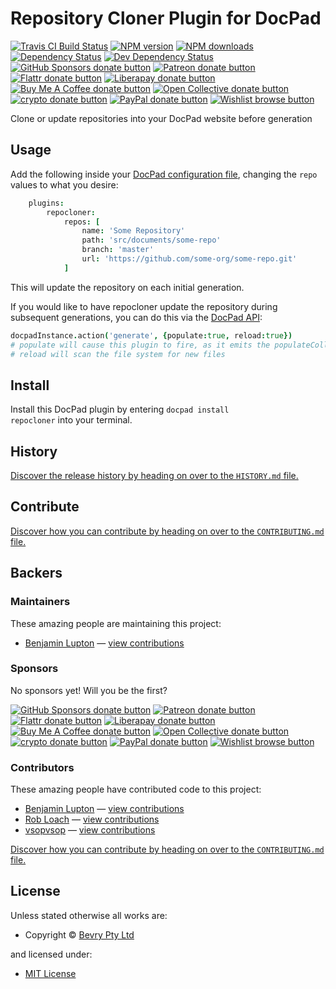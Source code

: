 <!-- TITLE/ -->

<h1>Repository Cloner Plugin for DocPad</h1>

<!-- /TITLE -->


<!-- BADGES/ -->

<span class="badge-travisci"><a href="http://travis-ci.com/docpad/docpad-plugin-repocloner" title="Check this project's build status on TravisCI"><img src="https://img.shields.io/travis/com/docpad/docpad-plugin-repocloner/master.svg" alt="Travis CI Build Status" /></a></span>
<span class="badge-npmversion"><a href="https://npmjs.org/package/docpad-plugin-repocloner" title="View this project on NPM"><img src="https://img.shields.io/npm/v/docpad-plugin-repocloner.svg" alt="NPM version" /></a></span>
<span class="badge-npmdownloads"><a href="https://npmjs.org/package/docpad-plugin-repocloner" title="View this project on NPM"><img src="https://img.shields.io/npm/dm/docpad-plugin-repocloner.svg" alt="NPM downloads" /></a></span>
<span class="badge-daviddm"><a href="https://david-dm.org/docpad/docpad-plugin-repocloner" title="View the status of this project's dependencies on DavidDM"><img src="https://img.shields.io/david/docpad/docpad-plugin-repocloner.svg" alt="Dependency Status" /></a></span>
<span class="badge-daviddmdev"><a href="https://david-dm.org/docpad/docpad-plugin-repocloner#info=devDependencies" title="View the status of this project's development dependencies on DavidDM"><img src="https://img.shields.io/david/dev/docpad/docpad-plugin-repocloner.svg" alt="Dev Dependency Status" /></a></span>
<br class="badge-separator" />
<span class="badge-githubsponsors"><a href="https://github.com/sponsors/balupton" title="Donate to this project using GitHub Sponsors"><img src="https://img.shields.io/badge/github-donate-yellow.svg" alt="GitHub Sponsors donate button" /></a></span>
<span class="badge-patreon"><a href="https://patreon.com/bevry" title="Donate to this project using Patreon"><img src="https://img.shields.io/badge/patreon-donate-yellow.svg" alt="Patreon donate button" /></a></span>
<span class="badge-flattr"><a href="https://flattr.com/profile/balupton" title="Donate to this project using Flattr"><img src="https://img.shields.io/badge/flattr-donate-yellow.svg" alt="Flattr donate button" /></a></span>
<span class="badge-liberapay"><a href="https://liberapay.com/bevry" title="Donate to this project using Liberapay"><img src="https://img.shields.io/badge/liberapay-donate-yellow.svg" alt="Liberapay donate button" /></a></span>
<span class="badge-buymeacoffee"><a href="https://buymeacoffee.com/balupton" title="Donate to this project using Buy Me A Coffee"><img src="https://img.shields.io/badge/buy%20me%20a%20coffee-donate-yellow.svg" alt="Buy Me A Coffee donate button" /></a></span>
<span class="badge-opencollective"><a href="https://opencollective.com/bevry" title="Donate to this project using Open Collective"><img src="https://img.shields.io/badge/open%20collective-donate-yellow.svg" alt="Open Collective donate button" /></a></span>
<span class="badge-crypto"><a href="https://bevry.me/crypto" title="Donate to this project using Cryptocurrency"><img src="https://img.shields.io/badge/crypto-donate-yellow.svg" alt="crypto donate button" /></a></span>
<span class="badge-paypal"><a href="https://bevry.me/paypal" title="Donate to this project using Paypal"><img src="https://img.shields.io/badge/paypal-donate-yellow.svg" alt="PayPal donate button" /></a></span>
<span class="badge-wishlist"><a href="https://bevry.me/wishlist" title="Buy an item on our wishlist for us"><img src="https://img.shields.io/badge/wishlist-donate-yellow.svg" alt="Wishlist browse button" /></a></span>

<!-- /BADGES -->


<!-- DESCRIPTION/ -->

Clone or update repositories into your DocPad website before generation

<!-- /DESCRIPTION -->


## Usage

Add the following inside your [DocPad configuration file](http://docpad.org/docs/config), changing the `repo` values to what you desire:

``` coffee
	plugins:
		repocloner:
			repos: [
				name: 'Some Repository'
				path: 'src/documents/some-repo'
				branch: 'master'
				url: 'https://github.com/some-org/some-repo.git'
			]
```

This will update the repository on each initial generation.

If you would like to have repocloner update the repository during subsequent generations, you can do this via the [DocPad API](http://docpad.org/docs/api):

``` coffee
docpadInstance.action('generate', {populate:true, reload:true})
# populate will cause this plugin to fire, as it emits the populateCollections events
# reload will scan the file system for new files
```







<!-- INSTALL/ -->

<h2>Install</h2>

Install this DocPad plugin by entering <code>docpad install repocloner</code> into your terminal.

<!-- /INSTALL -->


<!-- HISTORY/ -->

<h2>History</h2>

<a href="https://github.com/docpad/docpad-plugin-repocloner/blob/master/HISTORY.md#files">Discover the release history by heading on over to the <code>HISTORY.md</code> file.</a>

<!-- /HISTORY -->


<!-- CONTRIBUTE/ -->

<h2>Contribute</h2>

<a href="https://github.com/docpad/docpad-plugin-repocloner/blob/master/CONTRIBUTING.md#files">Discover how you can contribute by heading on over to the <code>CONTRIBUTING.md</code> file.</a>

<!-- /CONTRIBUTE -->


<!-- BACKERS/ -->

<h2>Backers</h2>

<h3>Maintainers</h3>

These amazing people are maintaining this project:

<ul><li><a href="https://github.com/balupton">Benjamin Lupton</a> — <a href="https://github.com/docpad/docpad-plugin-repocloner/commits?author=balupton" title="View the GitHub contributions of Benjamin Lupton on repository docpad/docpad-plugin-repocloner">view contributions</a></li></ul>

<h3>Sponsors</h3>

No sponsors yet! Will you be the first?

<span class="badge-githubsponsors"><a href="https://github.com/sponsors/balupton" title="Donate to this project using GitHub Sponsors"><img src="https://img.shields.io/badge/github-donate-yellow.svg" alt="GitHub Sponsors donate button" /></a></span>
<span class="badge-patreon"><a href="https://patreon.com/bevry" title="Donate to this project using Patreon"><img src="https://img.shields.io/badge/patreon-donate-yellow.svg" alt="Patreon donate button" /></a></span>
<span class="badge-flattr"><a href="https://flattr.com/profile/balupton" title="Donate to this project using Flattr"><img src="https://img.shields.io/badge/flattr-donate-yellow.svg" alt="Flattr donate button" /></a></span>
<span class="badge-liberapay"><a href="https://liberapay.com/bevry" title="Donate to this project using Liberapay"><img src="https://img.shields.io/badge/liberapay-donate-yellow.svg" alt="Liberapay donate button" /></a></span>
<span class="badge-buymeacoffee"><a href="https://buymeacoffee.com/balupton" title="Donate to this project using Buy Me A Coffee"><img src="https://img.shields.io/badge/buy%20me%20a%20coffee-donate-yellow.svg" alt="Buy Me A Coffee donate button" /></a></span>
<span class="badge-opencollective"><a href="https://opencollective.com/bevry" title="Donate to this project using Open Collective"><img src="https://img.shields.io/badge/open%20collective-donate-yellow.svg" alt="Open Collective donate button" /></a></span>
<span class="badge-crypto"><a href="https://bevry.me/crypto" title="Donate to this project using Cryptocurrency"><img src="https://img.shields.io/badge/crypto-donate-yellow.svg" alt="crypto donate button" /></a></span>
<span class="badge-paypal"><a href="https://bevry.me/paypal" title="Donate to this project using Paypal"><img src="https://img.shields.io/badge/paypal-donate-yellow.svg" alt="PayPal donate button" /></a></span>
<span class="badge-wishlist"><a href="https://bevry.me/wishlist" title="Buy an item on our wishlist for us"><img src="https://img.shields.io/badge/wishlist-donate-yellow.svg" alt="Wishlist browse button" /></a></span>

<h3>Contributors</h3>

These amazing people have contributed code to this project:

<ul><li><a href="https://github.com/balupton">Benjamin Lupton</a> — <a href="https://github.com/docpad/docpad-plugin-repocloner/commits?author=balupton" title="View the GitHub contributions of Benjamin Lupton on repository docpad/docpad-plugin-repocloner">view contributions</a></li>
<li><a href="https://github.com/RobLoach">Rob Loach</a> — <a href="https://github.com/docpad/docpad-plugin-repocloner/commits?author=RobLoach" title="View the GitHub contributions of Rob Loach on repository docpad/docpad-plugin-repocloner">view contributions</a></li>
<li><a href="https://github.com/vsopvsop">vsopvsop</a> — <a href="https://github.com/docpad/docpad-plugin-repocloner/commits?author=vsopvsop" title="View the GitHub contributions of vsopvsop on repository docpad/docpad-plugin-repocloner">view contributions</a></li></ul>

<a href="https://github.com/docpad/docpad-plugin-repocloner/blob/master/CONTRIBUTING.md#files">Discover how you can contribute by heading on over to the <code>CONTRIBUTING.md</code> file.</a>

<!-- /BACKERS -->


<!-- LICENSE/ -->

<h2>License</h2>

Unless stated otherwise all works are:

<ul><li>Copyright &copy; <a href="http://bevry.me">Bevry Pty Ltd</a></li></ul>

and licensed under:

<ul><li><a href="http://spdx.org/licenses/MIT.html">MIT License</a></li></ul>

<!-- /LICENSE -->
